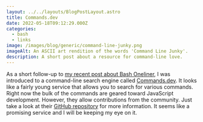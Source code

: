 ```yaml
---
layout: ../../layouts/BlogPostLayout.astro
title: Commands.dev
date: 2022-05-18T09:12:29.000Z
categories:
  - bash
  - links
image: /images/blog/generic/command-line-junky.png
imageAlt: An ASCII art rendition of the words 'Command Line Junky'.
description: A short post about a resource for command-line love.
---
```


As a short follow-up to [my recent post about Bash Oneliner](/blog/bash-oneliner/),
I was introduced to a command-line search engine called [Commands.dev](https://www.commands.dev/).
It looks like a fairly young service that allows you to search for various commands.
Right now the bulk of the commands are geared toward JavaScript development. However,
they allow contributions from the community. Just take a look at their
[GitHub repository](https://github.com/warpdotdev/workflows#contributing) for more
information. It seems like a promising service and I will be keeping my eye on it.
